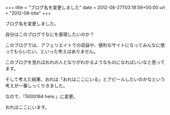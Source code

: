 +++
title = "ブログ名を変更しました"
date = 2012-08-27T03:18:59+00:00
url = "2012-08-title"
+++

ブログ名を変更しました。

自分はこのブログでなにを表現したいのか？

このブログでは、アフェリエイトでの収益や、便利なサイトになってみんなに使ってもらいたい、といった考えはありません。

このブログを見ればおれの人となりがわかるようなものになればいいなと思ってます。

そして考えた結果、おれは「おれはここにいる」とアピールしたいのかなという考えが一番しっくりきました。

なので、「5000164 here.」に変更。 

おれはここにいます。


